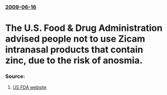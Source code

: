 ### [2009-06-16](/news/2009/06/16/index.md)

#  The U.S. Food & Drug Administration advised people not to use Zicam intranasal products that contain zinc, due to the risk of anosmia. 




### Source:

1. [US FDA website](http://www.fda.gov/ForConsumers/ConsumerUpdates/ucm166931.htm)
